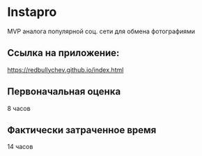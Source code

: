 # Instapro

MVP аналога популярной соц. сети для обмена фотографиями

## Ссылка на приложение:

https://redbullychev.github.io/index.html

## Первоначальная оценка

8 часов

## Фактически затраченное время

14 часов
